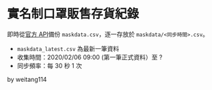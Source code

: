 # 實名制口罩販售存貨紀錄

即時從[官方 API](http://data.nhi.gov.tw/Datasets/Download.ashx?rid=A21030000I-D50001-001&l=https://data.nhi.gov.tw/resource/mask/maskdata.csv)備份 `maskdata.csv`，逐一存放於 `maskdata/<同步時間>.csv`。

* `maskdata_latest.csv` 為最新一筆資料
* 收集時間：2020/02/06 09:00 (第一筆正式資料）至 ?
* 同步頻率：每 30 秒 1 次

by weitang114
